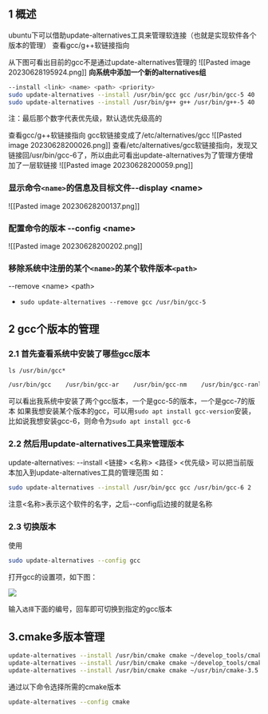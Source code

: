 
## 1 概述
ubuntu下可以借助update-alternatives工具来管理软连接（也就是实现软件各个版本的管理）
查看gcc/g++软链接指向

从下图可看出目前的gcc不是通过update-alternatives管理的
![[Pasted image 20230628195924.png]]
**向系统中添加一个新的alternatives组**
```bash
--install <link> <name> <path> <priority>
sudo update-alternatives --install /usr/bin/gcc gcc /usr/bin/gcc-5 40
sudo update-alternatives --install /usr/bin/g++ g++ /usr/bin/g++-5 40
```

注：最后那个数字代表优先级，默认选优先级高的

查看gcc/g++软链接指向
gcc软链接变成了/etc/alternatives/gcc
![[Pasted image 20230628200026.png]]
查看/etc/alternatives/gcc软链接指向，发现又链接回/usr/bin/gcc-6了，所以由此可看出update-alternatives为了管理方便增加了一层软链接
![[Pasted image 20230628200059.png]]

### 显示命令`<name>`的信息及目标文件--display \<name>
![[Pasted image 20230628200137.png]]


### 配置命令的版本  --config \<name>
![[Pasted image 20230628200202.png]]

### 移除系统中注册的某个`<name>`的某个软件版本`<path>`
--remove \<name> \<path>

- `sudo update-alternatives --remove gcc /usr/bin/gcc-5`



## 2 gcc个版本的管理

### 2.1 首先查看系统中安装了哪些gcc版本

`ls /usr/bin/gcc*`

```bash
/usr/bin/gcc    /usr/bin/gcc-ar    /usr/bin/gcc-nm    /usr/bin/gcc-ranlib /usr/bin/gcc-5 /usr/bin/gcc-ar-5  /usr/bin/gcc-nm-5  /usr/bin/gcc-ranlib-5 /usr/bin/gcc-7  /usr/bin/gcc-ar-7 /usr/bin/gcc-nm-7  /usr/bin/gcc-ranlib-7
```
可以看出我系统中安装了两个gcc版本，一个是gcc-5的版本，一个是gcc-7的版本
如果我想安装某个版本的gcc，可以用`sudo apt install gcc-version`安装，比如说我想安装gcc-6，则命令为`sudo apt install gcc-6`

### 2.2 然后用update-alternatives工具来管理版本
update-alternatives: --install <链接> <名称> <路径> <优先级>
可以把当前版本加入到update-alternatives工具的管理范围
如：
```bash
sudo update-alternatives --install /usr/bin/gcc gcc /usr/bin/gcc-6 2
```
注意<名称>表示这个软件的名字，之后--config后边接的就是名称
### 2.3 切换版本
使用
```bash
sudo update-alternatives --config gcc
```
打开gcc的设置项，如下图：

![](https://img2018.cnblogs.com/blog/1577027/201905/1577027-20190523192020247-868613484.png)

输入`选择`下面的编号，回车即可切换到指定的gcc版本

## 3.cmake多版本管理
```bash
update-alternatives --install /usr/bin/cmake cmake ~/develop_tools/cmake-3.15.6-linux-x86_64/bin/cmake 3 
update-alternatives --install /usr/bin/cmake cmake ~/develop_tools/cmake-3.12.1-linux-x86_64/bin/cmake 2 
update-alternatives --install /usr/bin/cmake cmake ~/usr/bin/cmake-3.5.1 1
```

通过以下命令选择所需的cmake版本

```bash
update-alternatives --config cmake
```



